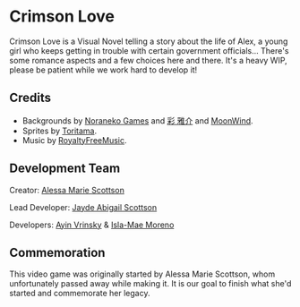 # Crimson Love
Crimson Love is a Visual Novel telling a story about the life of Alex, a young girl who keeps getting in trouble with certain government officials... There's some romance aspects and a few choices here and there. It's a heavy WIP, please be patient while we work hard to develop it!
## Credits
- Backgrounds by [Noraneko Games](https://noranekogames.itch.io/) and [彩 雅介](https://www.pixiv.net/member.php?id=698864) and [MoonWind](http://moonwind.pw/).
- Sprites by [Toritama](https://picrew.me/en/image_maker/1771678).
- Music by [RoyaltyFreeMusic](https://cloudnovel.net/RoyaltyFreeMusic).
## Development Team
Creator: [Alessa Marie Scottson](https://github.com/alessasystem)

Lead Developer: [Jayde Abigail Scottson](https://github.com/jaydeslibrary)

Developers: [Ayin Vrinsky](https://github.com/umikodev) & [Isla-Mae Moreno](https://github.com/isla-mae-moreno)
## Commemoration
This video game was originally started by Alessa Marie Scottson, whom unfortunately passed away while making it. It is our goal to finish what she'd started and commemorate her legacy.
